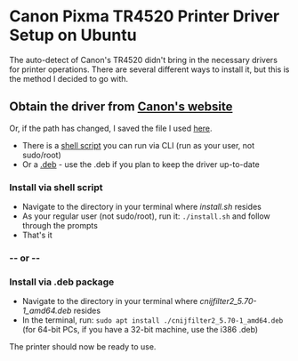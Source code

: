 # Canon Pixma TR4520 Printer Driver Setup on Ubuntu
The auto-detect of Canon's TR4520 didn't bring in the necessary drivers for printer operations.  There are several different ways to install it, but this is the method I decided to go with.

## Obtain the driver from [Canon's website](https://www.usa.canon.com/internet/portal/us/home/support/details/printers/inkjet-multifunction/tr-series-inkjet/pixma-tr4520?tab=drivers_downloads)
Or, if the path has changed, I saved the file I used [here](canon-driver/cnijfilter2-5.70-1-deb).

- There is a [shell script](canon-driver/cnijfilter2-5.70-1-deb/install) you can run via CLI (run as your user, not sudo/root)
- Or a [.deb](canon-driver/cnijfilter2-5.70-1-deb/cnijfilter2-5.70-1-deb/packages/cnijfilter2_5.70-1_amd64.deb) - use the .deb if you plan to keep the driver up-to-date


### Install via shell script
- Navigate to the directory in your terminal where *install.sh* resides
- As your regular user (not sudo/root), run it: `./install.sh` and follow through the prompts
- That's it

### -- or --

### Install via .deb package
- Navigate to the directory in your terminal where *cnijfilter2_5.70-1_amd64.deb* resides
- In the terminal, run: `sudo apt install ./cnijfilter2_5.70-1_amd64.deb` (for 64-bit PCs, if you have a 32-bit machine, use the i386 .deb)

The printer should now be ready to use.
